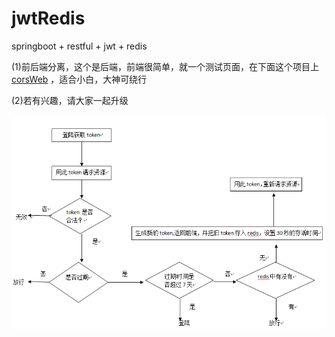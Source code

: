 # jwtRedis
springboot + restful + jwt + redis  

(1)前后端分离，这个是后端，前端很简单，就一个测试页面，在下面这个项目上 [corsWeb](https://github.com/zsdnishishui/corsWeb) ，适合小白，大神可绕行

(2)若有兴趣，请大家一起升级

![image](https://github.com/zsdnishishui/uploadImg/blob/master/token流程图.png)

